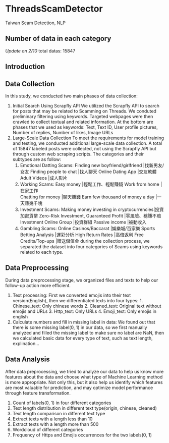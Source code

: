 # ThreadsScamDetector
Taiwan Scam Detection, NLP

## Number of data in each category
*Update on 2/10*
total datas: 15847

## Introduction

## Data Collection
In this study, we conducted two main phases of data collection:
1. Initial Search Using Scrapfly API
    We utilized the Scrapfly API to search for posts that may be related to Scamming on Threads. We conduted preliminary filtering using keywords. Targeted webpages were then crawled to collect textual and related information. At the bottom are phases that we used as keywords:
        Text, Text ID, User profile pictures, Number of replies, Number of likes, Image URLs
2. Large-Scale Data Collection
    To meet the requirements for model training and testing, we conducted additional large-scale data collection. A total of 15847 labeled posts were collected, not using the Scrapfly API but through custom web scraping scripts. 
    The categories and their subtypes are as follow:
    1. Emotional Datting Scams:
        Finding new boyfriend/girlfriend  |找新男友/女友
        Finding people to chat            |找人聊天
        Online Dating App                 |交友軟體
        Adult Videos                      |成人影片
    2. Working Scams: 
        Easy money                        |輕鬆工作、輕鬆賺錢
        Work from home                    |在家工作  
        Chatting for money                |聊天賺錢
        Earn few thousand of money a day  |一天賺幾千塊
    3. Investment Scams:
        Making money investing in cryptocurrencies|投資加密貨幣
        Zero-Risk Investment, Guaranteed Profit   |零風險、穩賺不賠
        Investment Online Group                   |投資群組
        Passive income                            |被動收入
    4. Gambling Scams:
        Online Casinos/Baccarat   |娛樂城/百家樂
        Sports Betting Analysis   |運彩分析
        High Return Rates         |高倍返利
        Free Credits/Top-ups      |贈送儲值金
    during the collection process, we separated the dataset into four categories of Scams using keywords related to each type.
## Data Preprocessing
During data preprocessing stage, we organized files and texts to help our follow-up action more efficient.
1. Text processing:
    First we converted emojis into their text version(English), then we differentiated texts into four types:
        1. Chinese_text: Only chinese words
        2. Cleaned_text: Original text without emojis and URLs
        3. Http_text: Only URLs
        4. Emoji_text: Only emojis in english
2. Calculate numbers and fill in missing label in data:
    We found out that there is some missing label(0, 1) in our data, so we first manually analyzed and filled the missing label to make sure no label are NaN, then we calculated basic data for every type of text, such as text length, explination...
## Data Analysis
After data preprocessing, we tried to analyze our data to help us know more features about the data and choose what type of Machine Learning method is more appropriate. Not only this, but it also help us identify which features are most valuable for prediction, and may optimize model performance through feature transformation.
1. Count of labels(0, 1) in four different categories
2. Text length distribution in different text type(origin, chinese, cleaned)
3. Text length comparison in different text type
4. Extract texts with a length less than 10
5. Extract texts with a length more than 500
6. Wordcloud of different categories
7. Frequency of Https and Emojis occurrences for the two labels(0, 1)
